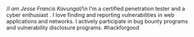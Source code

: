 /*I am Jesse Francis Kavungal/*\n
I'm a certified penetration tester and a cyber enthusiast .
I love finding and reporting vulnerabilities in web applications and networks.
I actively participate in bug bounty programs and vulnerability disclosure programs.
#hackforgood
<!---
JesseKavungal/JesseKavungal is a ✨ special ✨ repository because its `README.md` (this file) appears on your GitHub profile.
You can click the Preview link to take a look at your changes.
--->
